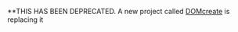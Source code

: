 **THIS HAS BEEN DEPRECATED. A new project called [DOMcreate](https://github.com/lenincompres/DOM.create) is replacing it 
